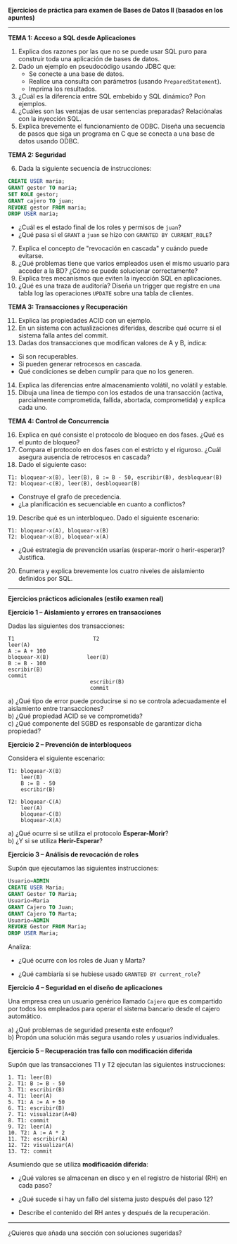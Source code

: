 **Ejercicios de práctica para examen de Bases de Datos II (basados en los apuntes)**

---

**TEMA 1: Acceso a SQL desde Aplicaciones**

1. Explica dos razones por las que no se puede usar SQL puro para construir toda una aplicación de bases de datos.
2. Dado un ejemplo en pseudocódigo usando JDBC que:
   * Se conecte a una base de datos.
   * Realice una consulta con parámetros (usando `PreparedStatement`).
   * Imprima los resultados.
3. ¿Cuál es la diferencia entre SQL embebido y SQL dinámico? Pon ejemplos.
4. ¿Cuáles son las ventajas de usar sentencias preparadas? Relaciónalas con la inyección SQL.
5. Explica brevemente el funcionamiento de ODBC. Diseña una secuencia de pasos que siga un programa en C que se conecta a una base de datos usando ODBC.

**TEMA 2: Seguridad**

6. Dada la siguiente secuencia de instrucciones:

```sql
CREATE USER maria;
GRANT gestor TO maria;
SET ROLE gestor;
GRANT cajero TO juan;
REVOKE gestor FROM maria;
DROP USER maria;
```

* ¿Cuál es el estado final de los roles y permisos de `juan`?
* ¿Qué pasa si el `GRANT` a `juan` se hizo con `GRANTED BY CURRENT_ROLE`?

7. Explica el concepto de "revocación en cascada" y cuándo puede evitarse.
8. ¿Qué problemas tiene que varios empleados usen el mismo usuario para acceder a la BD? ¿Cómo se puede solucionar correctamente?
9. Explica tres mecanismos que eviten la inyección SQL en aplicaciones.
10. ¿Qué es una traza de auditoría? Diseña un trigger que registre en una tabla log las operaciones `UPDATE` sobre una tabla de clientes.

**TEMA 3: Transacciones y Recuperación**

11. Explica las propiedades ACID con un ejemplo.
12. En un sistema con actualizaciones diferidas, describe qué ocurre si el sistema falla antes del commit.
13. Dadas dos transacciones que modifican valores de A y B, indica:

* Si son recuperables.
* Si pueden generar retrocesos en cascada.
* Qué condiciones se deben cumplir para que no los generen.

14. Explica las diferencias entre almacenamiento volátil, no volátil y estable.
15. Dibuja una línea de tiempo con los estados de una transacción (activa, parcialmente comprometida, fallida, abortada, comprometida) y explica cada uno.

**TEMA 4: Control de Concurrencia**

16. Explica en qué consiste el protocolo de bloqueo en dos fases. ¿Qué es el punto de bloqueo?
17. Compara el protocolo en dos fases con el estricto y el riguroso. ¿Cuál asegura ausencia de retrocesos en cascada?
18. Dado el siguiente caso:

```
T1: bloquear-x(B), leer(B), B := B - 50, escribir(B), desbloquear(B)
T2: bloquear-c(B), leer(B), desbloquear(B)
```

* Construye el grafo de precedencia.
* ¿La planificación es secuenciable en cuanto a conflictos?

19. Describe qué es un interbloqueo. Dado el siguiente escenario:

```
T1: bloquear-x(A), bloquear-x(B)
T2: bloquear-x(B), bloquear-x(A)
```

* ¿Qué estrategia de prevención usarías (esperar-morir o herir-esperar)? Justifica.

20. Enumera y explica brevemente los cuatro niveles de aislamiento definidos por SQL.

---

**Ejercicios prácticos adicionales (estilo examen real)**

**Ejercicio 1 – Aislamiento y errores en transacciones**

Dadas las siguientes dos transacciones:

```
T1                         T2
leer(A)                  
A := A + 100             
bloquear-X(B)            leer(B)
B := B - 100             
escribir(B)              
commit                   
                          escribir(B)
                          commit
```

a) ¿Qué tipo de error puede producirse si no se controla adecuadamente el aislamiento entre transacciones?  
b) ¿Qué propiedad ACID se ve comprometida?  
c) ¿Qué componente del SGBD es responsable de garantizar dicha propiedad?

**Ejercicio 2 – Prevención de interbloqueos**

Considera el siguiente escenario:

```
T1: bloquear-X(B)
    leer(B)
    B := B - 50
    escribir(B)

T2: bloquear-C(A)
    leer(A)
    bloquear-C(B)
    bloquear-X(A)
```

a) ¿Qué ocurre si se utiliza el protocolo **Esperar-Morir**?  
b) ¿Y si se utiliza **Herir-Esperar**?

**Ejercicio 3 – Análisis de revocación de roles**

Supón que ejecutamos las siguientes instrucciones:

```sql
Usuario=ADMIN
CREATE USER Maria;
GRANT Gestor TO Maria;
Usuario=Maria
GRANT Cajero TO Juan;
GRANT Cajero TO Marta;
Usuario=ADMIN
REVOKE Gestor FROM Maria;
DROP USER Maria;
```

Analiza:

- ¿Qué ocurre con los roles de Juan y Marta?
    
- ¿Qué cambiaría si se hubiese usado `GRANTED BY current_role`?
    

**Ejercicio 4 – Seguridad en el diseño de aplicaciones**

Una empresa crea un usuario genérico llamado `Cajero` que es compartido por todos los empleados para operar el sistema bancario desde el cajero automático.

a) ¿Qué problemas de seguridad presenta este enfoque?  
b) Propón una solución más segura usando roles y usuarios individuales.

**Ejercicio 5 – Recuperación tras fallo con modificación diferida**

Supón que las transacciones T1 y T2 ejecutan las siguientes instrucciones:

```
1. T1: leer(B)
2. T1: B := B - 50
3. T1: escribir(B)
4. T1: leer(A)
5. T1: A := A + 50
6. T1: escribir(B)
7. T1: visualizar(A+B)
8. T1: commit
9. T2: leer(A)
10. T2: A := A * 2
11. T2: escribir(A)
12. T2: visualizar(A)
13. T2: commit
```

Asumiendo que se utiliza **modificación diferida**:

- ¿Qué valores se almacenan en disco y en el registro de historial (RH) en cada paso?
    
- ¿Qué sucede si hay un fallo del sistema justo después del paso 12?
    
- Describe el contenido del RH antes y después de la recuperación.
    

---

¿Quieres que añada una sección con soluciones sugeridas?
